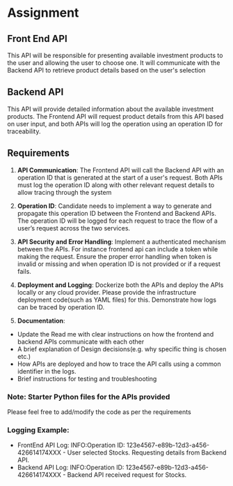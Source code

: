 # Assignment

## Front End API
This API will be responsible for presenting available investment products to the user and allowing the user to choose one. 
It will communicate with the Backend API to retrieve product details based on the user's selection

## Backend API
This API will provide detailed information about the available investment products. The Frontend API will request product details from this API based on user input, and both APIs will log the operation using an operation ID for traceability.

## Requirements
1. **API Communication**: The Frontend API will call the Backend API with an operation ID that is generated at the start of a user's request. Both APIs must log the operation ID along with other relevant request details to allow tracing through the system

2. **Operation ID**: Candidate needs to implement a way to generate and propagate this operation ID between the Frontend and Backend APIs. The operation ID will be logged for each request to trace the flow of a user’s request across the two services.

3. **API Security and Error Handling**: Implement a authenticated mechanism between the APIs. For instance frontend api can include a token while making the request. Ensure the proper error handling when token is invalid or missing and when operation ID is not provided or if a request fails.

4. **Deployment and Logging**: Dockerize both the APIs and deploy the APIs locally or any cloud provider. Please provide the infrastructure deployment code(such as YAML files) for this. Demonstrate how logs can be traced by operation ID.

5. **Documentation**: 
- Update the Read me with clear instructions on how the frontend and backend APIs communicate with each other
- A brief explanation of Design decisions(e.g. why specific thing is chosen etc.)
- How APIs are deployed and how to trace the API calls using a common identifier in the logs.
- Brief instructions for testing and troubleshooting

### Note: Starter Python files for the APIs provided
Please feel free to add/modify the code as per the requirements

### Logging Example:
- FrontEnd API Log: 
INFO:Operation ID: 123e4567-e89b-12d3-a456-426614174XXX - User selected Stocks. Requesting details from Backend API.
- Backend API Log: 
INFO:Operation ID: 123e4567-e89b-12d3-a456-426614174XXX - Backend API received request for Stocks.


